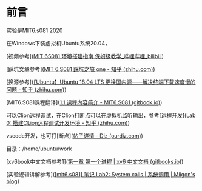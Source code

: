 # 前言

实验是MIT6.s081 2020

在Windows下装虚拟机Ubuntu系统20.04，

[视频参考]([MIT 6S081 环境搭建指南 保姆级教学_哔哩哔哩_bilibili](https://www.bilibili.com/video/BV11K4y127Qk/?spm_id_from=333.999.0.0&vd_source=db67eaaeba1abbe3e57066bb0e7f921c))

[踩坑文章参考]([MIT 6.S081 踩坑之旅 one - 知乎 (zhihu.com)](https://zhuanlan.zhihu.com/p/341264783))

[换源参考]([【Ubuntu】Ubuntu 18.04 LTS 更换国内源——解决终端下载速度慢的问题 - 知乎 (zhihu.com)](https://zhuanlan.zhihu.com/p/61228593))

[MIT6.S081课程翻译]([1.1 课程内容简介 - MIT6.S081 (gitbook.io)](https://mit-public-courses-cn-translatio.gitbook.io/mit6-s081/lec01-introduction-and-examples/1.1-ke-cheng-jian-jie))

可以Clion远程调试，在Clion打断点可以在虚拟机监听输出，参考[远程开发]([Lab 0: 搭建CLion远程调试开发环境 - 知乎 (zhihu.com)](https://zhuanlan.zhihu.com/p/344677503))

vscode开发，也可打[断点]([帖子详情 - Diz (ourdiz.com)](https://ourdiz.com/post/2/-1/28))

目录：/home/ubuntu/work

[xv6book中文文档参考1]([第一章 第一个进程 | xv6 中文文档 (gitbooks.io)](https://th0ar.gitbooks.io/xv6-chinese/content/content/chapter1.html))

[实验逻辑讲解参考]([[mit6.s081\] 笔记 Lab2: System calls | 系统调用 | Miigon's blog](https://blog.miigon.net/posts/s081-lab2-system-calls/))